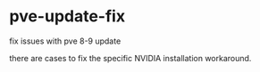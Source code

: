 # pve-update-fix
fix issues with pve 8-9 update

there are cases to fix the specific NVIDIA installation workaround. 
